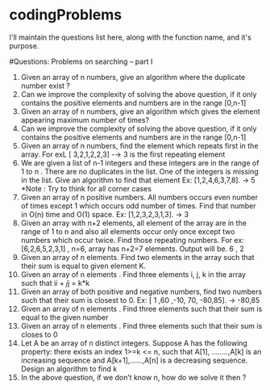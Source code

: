 # codingProblems

I'll maintain the questions list here, along with the function name, and it's purpose.

#Questions: Problems on searching – part I

 
1. Given an array of n numbers, give an algorithm where the duplicate number exist ? 
2. Can we improve the complexity of solving the above question, if it only contains the positive elements and numbers are in the range [0,n-1] 
3. Given an array of n numbers, give an algorithm which gives the element appearing maximum number of times? 
4. Can we improve the complexity of solving the above question, if it only contains the positive elements and numbers are in the range [0,n-1] 
5. Given an array of n numbers, find the element which repeats first in the array. For exL [ 3,2,1,2,2,3] -→ 3 is the first repeating element 
6. We are given a list of n-1 integers and these integers are in the range of 1 to n . There are no duplicates in the list. One of the integers is missing in the list. Give an algorithm to find that element Ex: [1,2,4,6,3,7,8]. → 5 
*Note : Try to think for all corner cases 
7. Given an array of n positive numbers. All numbers occurs even number of times except 1 which occurs odd number of times. Find that number in O(n) time and O(1) space. Ex: [1,2,3,2,3,1,3]. → 3 
8. Given an array with n+2 elements, all element of the array are in the range of 1 to n and also all elements occur only once except two numbers which occur twice. Find those repeating numbers. For ex: [6,2,6,5,2,3,1] , n=6, array has n+2=7 elements. Output will be. 6 , 2 
9. Given an array of n elements. Find two elements in the array such that their sum is equal to given element K. 
10. Given an array of n elements . Find three elements i, j, k in the array such that 
i*i + j*j = k*k 
11. Given an array of both positive and negative numbers, find two numbers such that their sum is closest to 0. Ex: [ 1 ,60 ,-10, 70, -80,85]. → -80,85 
12. Given an array of n elements . Find three elements such that their sum is equal to the given number 
13. Given an array of n elements . Find three elements such that their sum is closes to 0 
14. Let A be an array of n distinct integers. Suppose A has the following property: there exists an index 1>=k <= n, such that A[1], ........,A[k] is an increasing sequence and A[k+1],......,A[n] is a decreasing sequence. Design an algorithm to find k 
15. In the above question, if we don’t know n, how do we solve it then ?
